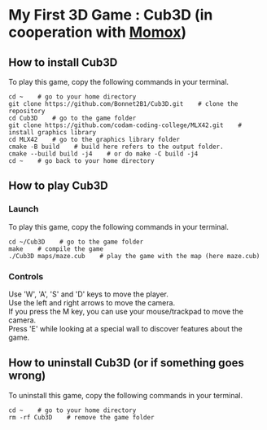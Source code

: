 # My First 3D Game : Cub3D (in cooperation with [Momox](https://github.com/momoox))

## How to install Cub3D

To play this game, copy the following commands in your terminal.

	cd ~    # go to your home directory
	git clone https://github.com/Bonnet2B1/Cub3D.git    # clone the repository
	cd Cub3D    # go to the game folder
	git clone https://github.com/codam-coding-college/MLX42.git    # install graphics library
	cd MLX42    # go to the graphics library folder
	cmake -B build    # build here refers to the output folder.
	cmake --build build -j4    # or do make -C build -j4
	cd ~    # go back to your home directory

## How to play Cub3D

### Launch
To play this game, copy the following commands in your terminal.

	cd ~/Cub3D    # go to the game folder
	make    # compile the game
	./Cub3D maps/maze.cub    # play the game with the map (here maze.cub)

### Controls
Use 'W', 'A', 'S' and 'D' keys to move the player. \
Use the left and right arrows to move the camera. \
If you press the M key, you can use your mouse/trackpad to move the camera. \
Press 'E' while looking at a special wall to discover features about the game.


## How to uninstall Cub3D (or if something goes wrong)
To uninstall this game, copy the following commands in your terminal.

	cd ~    # go to your home directory
	rm -rf Cub3D    # remove the game folder
